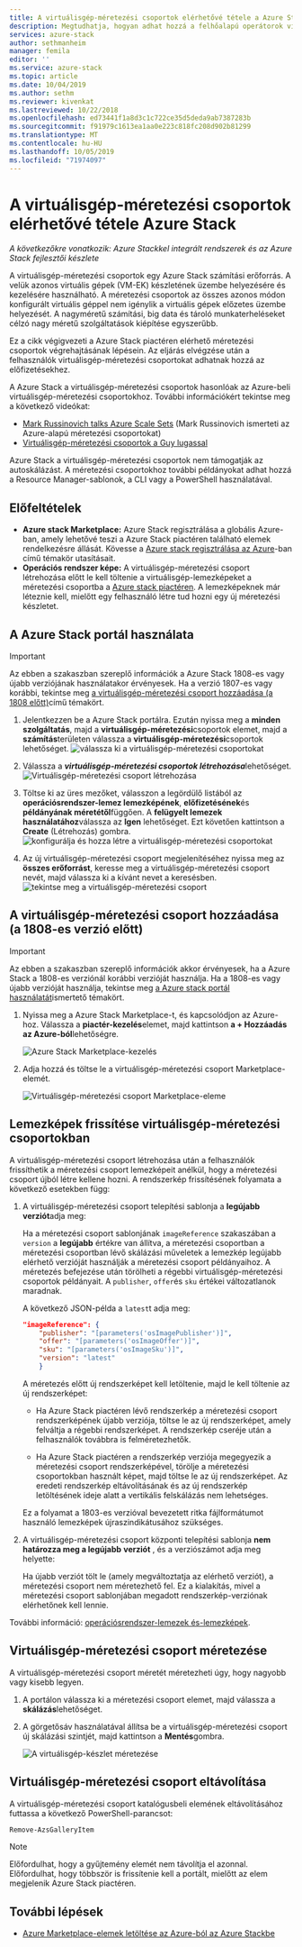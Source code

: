 ```yaml
---
title: A virtuálisgép-méretezési csoportok elérhetővé tétele a Azure Stackban | Microsoft Docs
description: Megtudhatja, hogyan adhat hozzá a felhőalapú operátorok virtuálisgép-méretezési csoportokat Azure Stack Marketplace-hez.
services: azure-stack
author: sethmanheim
manager: femila
editor: ''
ms.service: azure-stack
ms.topic: article
ms.date: 10/04/2019
ms.author: sethm
ms.reviewer: kivenkat
ms.lastreviewed: 10/22/2018
ms.openlocfilehash: ed73441f1a8d3c1c722ce35d5deda9ab7387283b
ms.sourcegitcommit: f91979c1613ea1aa0e223c818fc208d902b81299
ms.translationtype: MT
ms.contentlocale: hu-HU
ms.lasthandoff: 10/05/2019
ms.locfileid: "71974097"
---
```

# <a name="make-virtual-machine-scale-sets-available-in-azure-stack"></a>A virtuálisgép-méretezési csoportok elérhetővé tétele Azure Stack

*A következőkre vonatkozik: Azure Stackkel integrált rendszerek és az Azure Stack fejlesztői készlete*
  
A virtuálisgép-méretezési csoportok egy Azure Stack számítási erőforrás. A velük azonos virtuális gépek (VM-EK) készletének üzembe helyezésére és kezelésére használható. A méretezési csoportok az összes azonos módon konfigurált virtuális géppel nem igénylik a virtuális gépek előzetes üzembe helyezését. A nagyméretű számítási, big data és tároló munkaterheléseket célzó nagy méretű szolgáltatások kiépítése egyszerűbb.

Ez a cikk végigvezeti a Azure Stack piactéren elérhető méretezési csoportok végrehajtásának lépésein. Az eljárás elvégzése után a felhasználók virtuálisgép-méretezési csoportokat adhatnak hozzá az előfizetésekhez.

A Azure Stack a virtuálisgép-méretezési csoportok hasonlóak az Azure-beli virtuálisgép-méretezési csoportokhoz. További információkért tekintse meg a következő videókat:

* [Mark Russinovich talks Azure Scale Sets](https://channel9.msdn.com/Blogs/Regular-IT-Guy/Mark-Russinovich-Talks-Azure-Scale-Sets/) (Mark Russinovich ismerteti az Azure-alapú méretezési csoportokat)
* [Virtuálisgép-méretezési csoportok a Guy lugassal](https://channel9.msdn.com/Shows/Cloud+Cover/Episode-191-Virtual-Machine-Scale-Sets-with-Guy-Bowerman)

Azure Stack a virtuálisgép-méretezési csoportok nem támogatják az autoskálázást. A méretezési csoportokhoz további példányokat adhat hozzá a Resource Manager-sablonok, a CLI vagy a PowerShell használatával.

## <a name="prerequisites"></a>Előfeltételek

* **Azure stack Marketplace:** Azure Stack regisztrálása a globális Azure-ban, amely lehetővé teszi a Azure Stack piactéren található elemek rendelkezésre állását. Kövesse a [Azure stack regisztrálása az Azure](azure-stack-registration.md)-ban című témakör utasításait.
* **Operációs rendszer képe:** A virtuálisgép-méretezési csoport létrehozása előtt le kell töltenie a virtuálisgép-lemezképeket a méretezési csoportba a [Azure stack piactéren](azure-stack-download-azure-marketplace-item.md). A lemezképeknek már léteznie kell, mielőtt egy felhasználó létre tud hozni egy új méretezési készletet.

## <a name="use-the-azure-stack-portal"></a>A Azure Stack portál használata

>[!IMPORTANT]  
> Az ebben a szakaszban szereplő információk a Azure Stack 1808-es vagy újabb verziójának használatakor érvényesek. Ha a verzió 1807-es vagy korábbi, tekintse meg [a virtuálisgép-méretezési csoport hozzáadása (a 1808 előtt)](#add-the-virtual-machine-scale-set-prior-to-version-1808)című témakört.

1. Jelentkezzen be a Azure Stack portálra. Ezután nyissa meg a **minden szolgáltatás**, majd a **virtuálisgép-méretezési**csoportok elemet, majd a **számítás**területen válassza a **virtuálisgép-méretezési**csoportok lehetőséget.
   ![válassza ki a virtuálisgép-méretezési csoportokat](media/azure-stack-compute-add-scalesets/all-services.png)

2. Válassza a ***virtuálisgép-méretezési csoportok létrehozása***lehetőséget.
   ![Virtuálisgép-méretezési csoport létrehozása](media/azure-stack-compute-add-scalesets/create-scale-set.png)

3. Töltse ki az üres mezőket, válasszon a legördülő listából az **operációsrendszer-lemez lemezképének**, **előfizetésének**és **példányának méretétől**függően. A **felügyelt lemezek használatához**válassza az **Igen** lehetőséget. Ezt követően kattintson a **Create** (Létrehozás) gombra.
    ![konfigurálja és hozza létre a virtuálisgép-méretezési csoportokat](media/azure-stack-compute-add-scalesets/create.png)

4. Az új virtuálisgép-méretezési csoport megjelenítéséhez nyissa meg az **összes erőforrást**, keresse meg a virtuálisgép-méretezési csoport nevét, majd válassza ki a kívánt nevet a keresésben.
   ![tekintse meg a virtuálisgép-méretezési csoport](media/azure-stack-compute-add-scalesets/search.png)

## <a name="add-the-virtual-machine-scale-set-prior-to-version-1808"></a>A virtuálisgép-méretezési csoport hozzáadása (a 1808-es verzió előtt)

>[!IMPORTANT]  
> Az ebben a szakaszban szereplő információk akkor érvényesek, ha a Azure Stack a 1808-es verziónál korábbi verzióját használja. Ha a 1808-es vagy újabb verzióját használja, tekintse meg [a Azure stack portál használatát](#use-the-azure-stack-portal)ismertető témakört.

1. Nyissa meg a Azure Stack Marketplace-t, és kapcsolódjon az Azure-hoz. Válassza a **piactér-kezelés**elemet, majd kattintson **a + Hozzáadás az Azure-ból**lehetőségre.

    ![Azure Stack Marketplace-kezelés](media/azure-stack-compute-add-scalesets/image01.png)

2. Adja hozzá és töltse le a virtuálisgép-méretezési csoport Marketplace-elemét.

    ![Virtuálisgép-méretezési csoport Marketplace-eleme](media/azure-stack-compute-add-scalesets/image02.png)

## <a name="update-images-in-a-virtual-machine-scale-set"></a>Lemezképek frissítése virtuálisgép-méretezési csoportokban

A virtuálisgép-méretezési csoport létrehozása után a felhasználók frissíthetik a méretezési csoport lemezképeit anélkül, hogy a méretezési csoport újból létre kellene hozni. A rendszerkép frissítésének folyamata a következő esetekben függ:

1. A virtuálisgép-méretezési csoport telepítési sablonja a **legújabb** **verziót**adja meg:  

   Ha a méretezési csoport sablonjának `imageReference` szakaszában a `version` a **legújabb** értékre van állítva, a méretezési csoportban a méretezési csoportban lévő skálázási műveletek a lemezkép legújabb elérhető verzióját használják a méretezési csoport példányaihoz. A méretezés befejezése után törölheti a régebbi virtuálisgép-méretezési csoportok példányait. A `publisher`, `offer`és `sku` értékei változatlanok maradnak.

   A következő JSON-példa a `latest`t adja meg:  

    ```json  
    "imageReference": {
        "publisher": "[parameters('osImagePublisher')]",
        "offer": "[parameters('osImageOffer')]",
        "sku": "[parameters('osImageSku')]",
        "version": "latest"
        }
    ```

   A méretezés előtt új rendszerképet kell letöltenie, majd le kell töltenie az új rendszerképet:  

   * Ha Azure Stack piactéren lévő rendszerkép a méretezési csoport rendszerképének újabb verziója, töltse le az új rendszerképet, amely felváltja a régebbi rendszerképet. A rendszerkép cseréje után a felhasználók továbbra is felméretezhetők.

   * Ha Azure Stack piactéren a rendszerkép verziója megegyezik a méretezési csoport rendszerképével, törölje a méretezési csoportokban használt képet, majd töltse le az új rendszerképet. Az eredeti rendszerkép eltávolításának és az új rendszerkép letöltésének ideje alatt a vertikális felskálázás nem lehetséges.

   Ez a folyamat a 1803-es verzióval bevezetett ritka fájlformátumot használó lemezképek újraszindikátusához szükséges.

2. A virtuálisgép-méretezési csoport központi telepítési sablonja **nem határozza meg a legújabb** **verziót** , és a verziószámot adja meg helyette:  

    Ha újabb verziót tölt le (amely megváltoztatja az elérhető verziót), a méretezési csoport nem méretezhető fel. Ez a kialakítás, mivel a méretezési csoport sablonjában megadott rendszerkép-verziónak elérhetőnek kell lennie.  

További információ: [operációsrendszer-lemezek és-lemezképek](../user/azure-stack-compute-overview.md#operating-system-disks-and-images).  

## <a name="scale-a-virtual-machine-scale-set"></a>Virtuálisgép-méretezési csoport méretezése

A virtuálisgép-méretezési csoport méretét méretezheti úgy, hogy nagyobb vagy kisebb legyen.

1. A portálon válassza ki a méretezési csoport elemet, majd válassza a **skálázás**lehetőséget.

2. A görgetősáv használatával állítsa be a virtuálisgép-méretezési csoport új skálázási szintjét, majd kattintson a **Mentés**gombra.

     ![A virtuálisgép-készlet méretezése](media/azure-stack-compute-add-scalesets/scale.png)

## <a name="remove-a-virtual-machine-scale-set"></a>Virtuálisgép-méretezési csoport eltávolítása

A virtuálisgép-méretezési csoport katalógusbeli elemének eltávolításához futtassa a következő PowerShell-parancsot:

```powershell  
Remove-AzsGalleryItem
```

> [!NOTE]
> Előfordulhat, hogy a gyűjtemény elemét nem távolítja el azonnal. Előfordulhat, hogy többször is frissítenie kell a portált, mielőtt az elem megjelenik Azure Stack piactéren.

## <a name="next-steps"></a>További lépések

* [Azure Marketplace-elemek letöltése az Azure-ból az Azure Stackbe](azure-stack-download-azure-marketplace-item.md)
